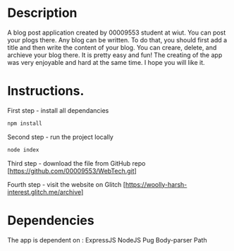 # Description

A blog post application created by 00009553 student at wiut. You can post your plogs there. Any blog can be written. To do that, you should first add a title and then write the content of your blog. You can creare, delete, and archieve your blog there. It is pretty easy and fun! The creating of the app was very enjoyable and hard at the same time. I hope you will like it. 

# Instructions.

First step - install all dependancies

```bash
npm install
```

Second step - run the project locally

```bash
node index
```

Third step - download the file from GitHub repo
[https://github.com/00009553/WebTech.git]

Fourth step - visit the website on Glitch
[https://woolly-harsh-interest.glitch.me/archive]

# Dependencies

The app is dependent on :
ExpressJS
NodeJS
Pug
Body-parser
Path
